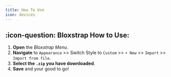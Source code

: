 ```yaml
---
title: How To Use
icon: devices
---
```


## :icon-question: Bloxstrap How to Use:
1. **Open** the *Bloxstrap Menu*.
2. **Navigate** to `Appearance` >> Switch Style to `Custom` >> `+ New` >>  `Import` >> `Import from file`.
3. **Select the `.zip` you have downloaded**.
4. **Save** and your good to go!
